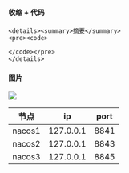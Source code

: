 #### 收缩 + 代码
```
<details><summary>摘要</summary>
<pre><code>

</code></pre>
</details>
```


#### 图片
![](https://fgq233.github.io/imgs/)



| 节点   | ip         | port |
| ------ | ----------| ---- |
| nacos1 | 127.0.0.1 | 8841 |
| nacos2 | 127.0.0.1 | 8843 |
| nacos3 | 127.0.0.1 | 8845 |